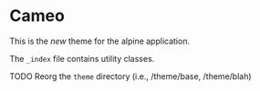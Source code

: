 # Cameo

This is the *new* theme for the alpine application.

The `_index` file contains utility classes.


TODO Reorg the `theme` directory (i.e., /theme/base, /theme/blah)
